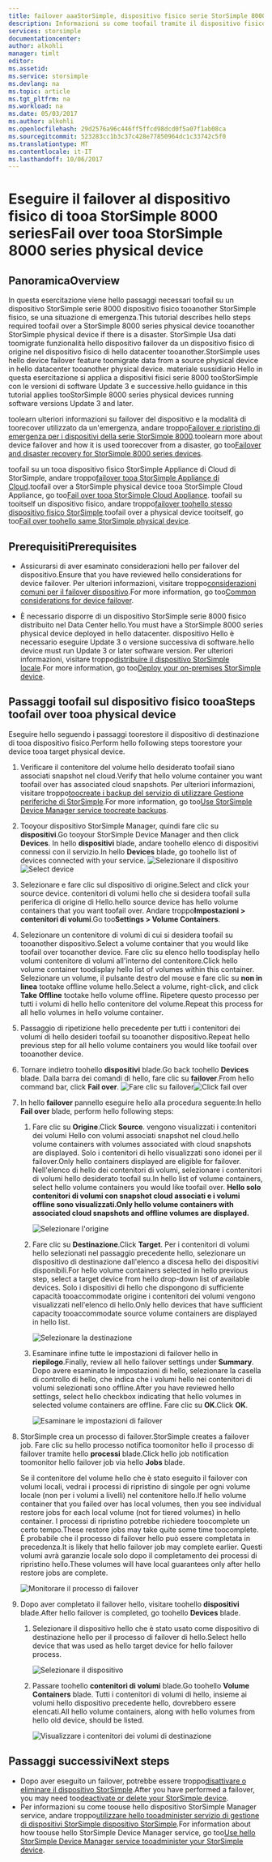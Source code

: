 ```yaml
---
title: failover aaaStorSimple, dispositivo fisico serie StorSimple 8000 tooa ripristino d'emergenza | Documenti Microsoft
description: Informazioni su come toofail tramite il dispositivo fisico StorSimple 8000 series dispositivo fisico tooanother.
services: storsimple
documentationcenter: 
author: alkohli
manager: timlt
editor: 
ms.assetid: 
ms.service: storsimple
ms.devlang: na
ms.topic: article
ms.tgt_pltfrm: na
ms.workload: na
ms.date: 05/03/2017
ms.author: alkohli
ms.openlocfilehash: 29d2576a96c446ff5ffcd98dcd0f5a07f1ab08ca
ms.sourcegitcommit: 523283cc1b3c37c428e77850964dc1c33742c5f0
ms.translationtype: MT
ms.contentlocale: it-IT
ms.lasthandoff: 10/06/2017
---
```

# <a name="fail-over-tooa-storsimple-8000-series-physical-device"></a><span data-ttu-id="db49b-103">Eseguire il failover al dispositivo fisico di tooa StorSimple 8000 series</span><span class="sxs-lookup"><span data-stu-id="db49b-103">Fail over tooa StorSimple 8000 series physical device</span></span>

## <a name="overview"></a><span data-ttu-id="db49b-104">Panoramica</span><span class="sxs-lookup"><span data-stu-id="db49b-104">Overview</span></span>

<span data-ttu-id="db49b-105">In questa esercitazione viene hello passaggi necessari toofail su un dispositivo StorSimple serie 8000 dispositivo fisico tooanother StorSimple fisico, se una situazione di emergenza.</span><span class="sxs-lookup"><span data-stu-id="db49b-105">This tutorial describes hello steps required toofail over a StorSimple 8000 series physical device tooanother StorSimple physical device if there is a disaster.</span></span> <span data-ttu-id="db49b-106">StorSimple Usa dati toomigrate funzionalità hello dispositivo failover da un dispositivo fisico di origine nel dispositivo fisico di hello datacenter tooanother.</span><span class="sxs-lookup"><span data-stu-id="db49b-106">StorSimple uses hello device failover feature toomigrate data from a source physical device in hello datacenter tooanother physical device.</span></span> <span data-ttu-id="db49b-107">materiale sussidiario Hello in questa esercitazione si applica a dispositivi fisici serie 8000 tooStorSimple con le versioni di software Update 3 e successive.</span><span class="sxs-lookup"><span data-stu-id="db49b-107">hello guidance in this tutorial applies tooStorSimple 8000 series physical devices running software versions Update 3 and later.</span></span>

<span data-ttu-id="db49b-108">toolearn ulteriori informazioni su failover del dispositivo e la modalità di toorecover utilizzato da un'emergenza, andare troppo[Failover e ripristino di emergenza per i dispositivi della serie StorSimple 8000](storsimple-8000-device-failover-disaster-recovery.md).</span><span class="sxs-lookup"><span data-stu-id="db49b-108">toolearn more about device failover and how it is used toorecover from a disaster, go too[Failover and disaster recovery for StorSimple 8000 series devices](storsimple-8000-device-failover-disaster-recovery.md).</span></span>

<span data-ttu-id="db49b-109">toofail su un tooa dispositivo fisico StorSimple Appliance di Cloud di StorSimple, andare troppo[failover tooa StorSimple Appliance di Cloud](storsimple-8000-device-failover-cloud-appliance.md).</span><span class="sxs-lookup"><span data-stu-id="db49b-109">toofail over a StorSimple physical device tooa StorSimple Cloud Appliance, go too[Fail over tooa StorSimple Cloud Appliance](storsimple-8000-device-failover-cloud-appliance.md).</span></span> <span data-ttu-id="db49b-110">toofail su tooitself un dispositivo fisico, andare troppo[failover toohello stesso dispositivo fisico StorSimple](storsimple-8000-device-failover-same-device.md).</span><span class="sxs-lookup"><span data-stu-id="db49b-110">toofail over a physical device tooitself, go too[Fail over toohello same StorSimple physical device](storsimple-8000-device-failover-same-device.md).</span></span>


## <a name="prerequisites"></a><span data-ttu-id="db49b-111">Prerequisiti</span><span class="sxs-lookup"><span data-stu-id="db49b-111">Prerequisites</span></span>

- <span data-ttu-id="db49b-112">Assicurarsi di aver esaminato considerazioni hello per failover del dispositivo.</span><span class="sxs-lookup"><span data-stu-id="db49b-112">Ensure that you have reviewed hello considerations for device failover.</span></span> <span data-ttu-id="db49b-113">Per ulteriori informazioni, visitare troppo[considerazioni comuni per il failover dispositivo](storsimple-8000-device-failover-disaster-recovery.md).</span><span class="sxs-lookup"><span data-stu-id="db49b-113">For more information, go too[Common considerations for device failover](storsimple-8000-device-failover-disaster-recovery.md).</span></span>

- <span data-ttu-id="db49b-114">È necessario disporre di un dispositivo StorSimple serie 8000 fisico distribuito nel Data Center hello.</span><span class="sxs-lookup"><span data-stu-id="db49b-114">You must have a StorSimple 8000 series physical device deployed in hello datacenter.</span></span> <span data-ttu-id="db49b-115">dispositivo Hello è necessario eseguire Update 3 o versione successiva di software.</span><span class="sxs-lookup"><span data-stu-id="db49b-115">hello device must run Update 3 or later software version.</span></span> <span data-ttu-id="db49b-116">Per ulteriori informazioni, visitare troppo[distribuire il dispositivo StorSimple locale](storsimple-8000-deployment-walkthrough-u2.md).</span><span class="sxs-lookup"><span data-stu-id="db49b-116">For more information, go too[Deploy your on-premises StorSimple device](storsimple-8000-deployment-walkthrough-u2.md).</span></span>


## <a name="steps-toofail-over-tooa-physical-device"></a><span data-ttu-id="db49b-117">Passaggi toofail sul dispositivo fisico tooa</span><span class="sxs-lookup"><span data-stu-id="db49b-117">Steps toofail over tooa physical device</span></span>

<span data-ttu-id="db49b-118">Eseguire hello seguendo i passaggi toorestore il dispositivo di destinazione di tooa dispositivo fisico.</span><span class="sxs-lookup"><span data-stu-id="db49b-118">Perform hello following steps toorestore your device tooa target physical device.</span></span>

1. <span data-ttu-id="db49b-119">Verificare il contenitore del volume hello desiderato toofail siano associati snapshot nel cloud.</span><span class="sxs-lookup"><span data-stu-id="db49b-119">Verify that hello volume container you want toofail over has associated cloud snapshots.</span></span> <span data-ttu-id="db49b-120">Per ulteriori informazioni, visitare troppo[toocreate i backup del servizio di utilizzare Gestione periferiche di StorSimple](storsimple-8000-manage-backup-policies-u2.md).</span><span class="sxs-lookup"><span data-stu-id="db49b-120">For more information, go too[Use StorSimple Device Manager service toocreate backups](storsimple-8000-manage-backup-policies-u2.md).</span></span>
2. <span data-ttu-id="db49b-121">Tooyour dispositivo StorSimple Manager, quindi fare clic su **dispositivi**.</span><span class="sxs-lookup"><span data-stu-id="db49b-121">Go tooyour StorSimple Device Manager and then click **Devices**.</span></span> <span data-ttu-id="db49b-122">In hello **dispositivi** blade, andare toohello elenco di dispositivi connessi con il servizio.</span><span class="sxs-lookup"><span data-stu-id="db49b-122">In hello **Devices** blade, go toohello list of devices connected with your service.</span></span>
    <span data-ttu-id="db49b-123">![Selezionare il dispositivo](./media/storsimple-8000-device-failover-disaster-recovery/failover-phy-dev1.png)</span><span class="sxs-lookup"><span data-stu-id="db49b-123">![Select device](./media/storsimple-8000-device-failover-disaster-recovery/failover-phy-dev1.png)</span></span>
3. <span data-ttu-id="db49b-124">Selezionare e fare clic sul dispositivo di origine.</span><span class="sxs-lookup"><span data-stu-id="db49b-124">Select and click your source device.</span></span> <span data-ttu-id="db49b-125">contenitori di volumi hello che si desidera toofail sulla periferica di origine di Hello.</span><span class="sxs-lookup"><span data-stu-id="db49b-125">hello source device has hello volume containers that you want toofail over.</span></span> <span data-ttu-id="db49b-126">Andare troppo**Impostazioni > contenitori di volumi**.</span><span class="sxs-lookup"><span data-stu-id="db49b-126">Go too**Settings > Volume Containers**.</span></span>
4. <span data-ttu-id="db49b-127">Selezionare un contenitore di volumi di cui si desidera toofail su tooanother dispositivo.</span><span class="sxs-lookup"><span data-stu-id="db49b-127">Select a volume container that you would like toofail over tooanother device.</span></span> <span data-ttu-id="db49b-128">Fare clic su elenco hello toodisplay hello volumi contenitore di volumi all'interno del contenitore.</span><span class="sxs-lookup"><span data-stu-id="db49b-128">Click hello volume container toodisplay hello list of volumes within this container.</span></span> <span data-ttu-id="db49b-129">Selezionare un volume, il pulsante destro del mouse e fare clic su **non in linea** tootake offline volume hello.</span><span class="sxs-lookup"><span data-stu-id="db49b-129">Select a volume, right-click, and click **Take Offline** tootake hello volume offline.</span></span> <span data-ttu-id="db49b-130">Ripetere questo processo per tutti i volumi di hello hello contenitore del volume.</span><span class="sxs-lookup"><span data-stu-id="db49b-130">Repeat this process for all hello volumes in hello volume container.</span></span>
5. <span data-ttu-id="db49b-131">Passaggio di ripetizione hello precedente per tutti i contenitori dei volumi di hello desideri toofail su tooanother dispositivo.</span><span class="sxs-lookup"><span data-stu-id="db49b-131">Repeat hello previous step for all hello volume containers you would like toofail over tooanother device.</span></span>
6. <span data-ttu-id="db49b-132">Tornare indietro toohello **dispositivi** blade.</span><span class="sxs-lookup"><span data-stu-id="db49b-132">Go back toohello **Devices** blade.</span></span> <span data-ttu-id="db49b-133">Dalla barra dei comandi di hello, fare clic su **failover**.</span><span class="sxs-lookup"><span data-stu-id="db49b-133">From hello command bar, click **Fail over**.</span></span>
    <span data-ttu-id="db49b-134">![Fare clic su failover](./media/storsimple-8000-device-failover-disaster-recovery/failover-phy-dev2.png)</span><span class="sxs-lookup"><span data-stu-id="db49b-134">![Click fail over](./media/storsimple-8000-device-failover-disaster-recovery/failover-phy-dev2.png)</span></span>
    
7. <span data-ttu-id="db49b-135">In hello **failover** pannello eseguire hello alla procedura seguente:</span><span class="sxs-lookup"><span data-stu-id="db49b-135">In hello **Fail over** blade, perform hello following steps:</span></span>
   
   1. <span data-ttu-id="db49b-136">Fare clic su **Origine**.</span><span class="sxs-lookup"><span data-stu-id="db49b-136">Click **Source**.</span></span> <span data-ttu-id="db49b-137">vengono visualizzati i contenitori dei volumi Hello con volumi associati snapshot nel cloud.</span><span class="sxs-lookup"><span data-stu-id="db49b-137">hello volume containers with volumes associated with cloud snapshots are displayed.</span></span> <span data-ttu-id="db49b-138">Solo i contenitori di hello visualizzati sono idonei per il failover.</span><span class="sxs-lookup"><span data-stu-id="db49b-138">Only hello containers displayed are eligible for failover.</span></span> <span data-ttu-id="db49b-139">Nell'elenco di hello dei contenitori di volumi, selezionare i contenitori di volumi hello desiderato toofail su.</span><span class="sxs-lookup"><span data-stu-id="db49b-139">In hello list of volume containers, select hello volume containers you would like toofail over.</span></span> <span data-ttu-id="db49b-140">**Hello solo contenitori di volumi con snapshot cloud associati e i volumi offline sono visualizzati.**</span><span class="sxs-lookup"><span data-stu-id="db49b-140">**Only hello volume containers with associated cloud snapshots and offline volumes are displayed.**</span></span>

       ![Selezionare l'origine](./media/storsimple-8000-device-failover-disaster-recovery/failover-phy-dev5.png)
   2. <span data-ttu-id="db49b-142">Fare clic su **Destinazione**.</span><span class="sxs-lookup"><span data-stu-id="db49b-142">Click **Target**.</span></span> <span data-ttu-id="db49b-143">Per i contenitori di volumi hello selezionati nel passaggio precedente hello, selezionare un dispositivo di destinazione dall'elenco a discesa hello dei dispositivi disponibili.</span><span class="sxs-lookup"><span data-stu-id="db49b-143">For hello volume containers selected in hello previous step, select a target device from hello drop-down list of available devices.</span></span> <span data-ttu-id="db49b-144">Solo i dispositivi di hello che dispongono di sufficiente capacità tooaccommodate origine i contenitori dei volumi vengono visualizzati nell'elenco di hello.</span><span class="sxs-lookup"><span data-stu-id="db49b-144">Only hello devices that have sufficient capacity tooaccommodate source volume containers are displayed in hello list.</span></span>

        ![Selezionare la destinazione](./media/storsimple-8000-device-failover-disaster-recovery/failover-phy-dev6.png)

   3. <span data-ttu-id="db49b-146">Esaminare infine tutte le impostazioni di failover hello in **riepilogo**.</span><span class="sxs-lookup"><span data-stu-id="db49b-146">Finally, review all hello failover settings under **Summary**.</span></span> <span data-ttu-id="db49b-147">Dopo avere esaminato le impostazioni di hello, selezionare la casella di controllo di hello, che indica che i volumi hello nei contenitori di volumi selezionati sono offline.</span><span class="sxs-lookup"><span data-stu-id="db49b-147">After you have reviewed hello settings, select hello checkbox indicating that hello volumes in selected volume containers are offline.</span></span> <span data-ttu-id="db49b-148">Fare clic su **OK**.</span><span class="sxs-lookup"><span data-stu-id="db49b-148">Click **OK**.</span></span>

       ![Esaminare le impostazioni di failover](./media/storsimple-8000-device-failover-disaster-recovery/failover-phy-dev8.png)
  
8. <span data-ttu-id="db49b-150">StorSimple crea un processo di failover.</span><span class="sxs-lookup"><span data-stu-id="db49b-150">StorSimple creates a failover job.</span></span> <span data-ttu-id="db49b-151">Fare clic su hello processo notifica toomonitor hello il processo di failover tramite hello **processi** blade.</span><span class="sxs-lookup"><span data-stu-id="db49b-151">Click hello job notification toomonitor hello failover job via hello **Jobs** blade.</span></span>

    <span data-ttu-id="db49b-152">Se il contenitore del volume hello che è stato eseguito il failover con volumi locali, vedrai i processi di ripristino di singole per ogni volume locale (non per i volumi a livelli) nel contenitore hello.</span><span class="sxs-lookup"><span data-stu-id="db49b-152">If hello volume container that you failed over has local volumes, then you see individual restore jobs for each local volume (not for tiered volumes) in hello container.</span></span> <span data-ttu-id="db49b-153">I processi di ripristino potrebbe richiedere toocomplete un certo tempo.</span><span class="sxs-lookup"><span data-stu-id="db49b-153">These restore jobs may take quite some time toocomplete.</span></span> <span data-ttu-id="db49b-154">È probabile che il processo di failover hello può essere completata in precedenza.</span><span class="sxs-lookup"><span data-stu-id="db49b-154">It is likely that hello failover job may complete earlier.</span></span> <span data-ttu-id="db49b-155">Questi volumi avrà garanzie locale solo dopo il completamento dei processi di ripristino hello.</span><span class="sxs-lookup"><span data-stu-id="db49b-155">These volumes will have local guarantees only after hello restore jobs are complete.</span></span>

    ![Monitorare il processo di failover](./media/storsimple-8000-device-failover-disaster-recovery/failover-phy-dev13.png)

9. <span data-ttu-id="db49b-157">Dopo aver completato il failover hello, visitare toohello **dispositivi** blade.</span><span class="sxs-lookup"><span data-stu-id="db49b-157">After hello failover is completed, go toohello **Devices** blade.</span></span>
   
   1. <span data-ttu-id="db49b-158">Selezionare il dispositivo hello che è stato usato come dispositivo di destinazione hello per il processo di failover di hello.</span><span class="sxs-lookup"><span data-stu-id="db49b-158">Select hello device that was used as hello target device for hello failover process.</span></span>

       ![Selezionare il dispositivo](./media/storsimple-8000-device-failover-disaster-recovery/failover-phy-dev14.png)

   2. <span data-ttu-id="db49b-160">Passare toohello **contenitori di volumi** blade.</span><span class="sxs-lookup"><span data-stu-id="db49b-160">Go toohello **Volume Containers** blade.</span></span> <span data-ttu-id="db49b-161">Tutti i contenitori di volumi di hello, insieme ai volumi hello dispositivo precedente hello, dovrebbero essere elencati.</span><span class="sxs-lookup"><span data-stu-id="db49b-161">All hello volume containers, along with hello volumes from hello old device, should be listed.</span></span>

       ![Visualizzare i contenitori dei volumi di destinazione](./media/storsimple-8000-device-failover-disaster-recovery/failover-phy-dev16.png)


## <a name="next-steps"></a><span data-ttu-id="db49b-163">Passaggi successivi</span><span class="sxs-lookup"><span data-stu-id="db49b-163">Next steps</span></span>

* <span data-ttu-id="db49b-164">Dopo aver eseguito un failover, potrebbe essere troppo[disattivare o eliminare il dispositivo StorSimple](storsimple-8000-deactivate-and-delete-device.md).</span><span class="sxs-lookup"><span data-stu-id="db49b-164">After you have performed a failover, you may need too[deactivate or delete your StorSimple device](storsimple-8000-deactivate-and-delete-device.md).</span></span>
* <span data-ttu-id="db49b-165">Per informazioni su come toouse hello dispositivo StorSimple Manager service, andare troppo[utilizzare hello tooadminister servizio di gestione di dispositivi StorSimple dispositivo StorSimple](storsimple-8000-manager-service-administration.md).</span><span class="sxs-lookup"><span data-stu-id="db49b-165">For information about how toouse hello StorSimple Device Manager service, go too[Use hello StorSimple Device Manager service tooadminister your StorSimple device](storsimple-8000-manager-service-administration.md).</span></span>

